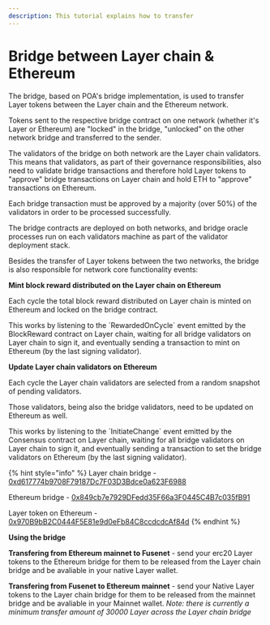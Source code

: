 ```yaml
---
description: This tutorial explains how to transfer
---
```


# Bridge between Layer chain & Ethereum

The bridge, based on POA's bridge implementation, is used to transfer Layer tokens between the Layer chain and the Ethereum network.

Tokens sent to the respective bridge contract on one network \(whether it's Layer or Ethereum\) are "locked" in the bridge, "unlocked" on the other network bridge and transferred to the sender.

The validators of the bridge on both network are the Layer chain validators. This means that validators, as part of their governance responsibilities, also need to validate bridge transactions and therefore hold Layer tokens to "approve" bridge transactions on Layer chain and hold ETH to "approve" transactions on Ethereum.

Each bridge transaction must be approved by a majority \(over 50%\) of the validators in order to be processed successfully.

The bridge contracts are deployed on both networks, and bridge oracle processes run on each validators machine as part of the validator deployment stack.

Besides the transfer of Layer tokens between the two networks, the bridge is also responsible for network core functionality events:

**Mint block reward distributed on the Layer chain on Ethereum**

Each cycle the total block reward distributed on Layer chain is minted on Ethereum and locked on the bridge contract.

This works by listening to the \`RewardedOnCycle\` event emitted by the BlockReward contract on Layer chain, waiting for all bridge validators on Layer chain to sign it, and eventually sending a transaction to mint on Ethereum \(by the last signing validator\).

**Update Layer chain validators on Ethereum**

Each cycle the Layer chain validators are selected from a random snapshot of pending validators.

Those validators, being also the bridge validators, need to be updated on Ethereum as well.

This works by listening to the \`InitiateChange\` event emitted by the Consensus contract on Layer chain, waiting for all bridge validators on Layer chain to sign it, and eventually sending a transaction to set the bridge validators on Ethereum \(by the last signing validator\).

{% hint style="info" %}
Layer chain bridge - [0xd617774b9708F79187Dc7F03D3Bdce0a623F6988](https://explorer.layerscan.org/address/0xd617774b9708f79187dc7f03d3bdce0a623f6988)

Ethereum bridge - [0x849cb7e7929DFedd35F66a3F0445C4B7c035fB91](https://etherscan.io/address/0x849cb7e7929DFedd35F66a3F0445C4B7c035fB91)

Layer token on Ethereum - [0x970B9bB2C0444F5E81e9d0eFb84C8ccdcdcAf84d](https://etherscan.io/token/0x970B9bB2C0444F5E81e9d0eFb84C8ccdcdcAf84d)
{% endhint %}

**Using the bridge**

**Transfering from Ethereum mainnet to Fusenet** - send your erc20 Layer tokens to the Ethereum bridge for them to be released from the Layer chain bridge and be avaliable in your native Layer wallet.

**Transfering from Fusenet to Ethereum mainnet** - send your Native Layer tokens to the Layer chain bridge for them to be released from the mainnet bridge and be avaliable in your Mainnet wallet. _Note: there is currently a minimum transfer amount of 30000 Layer across the Layer chain bridge_

